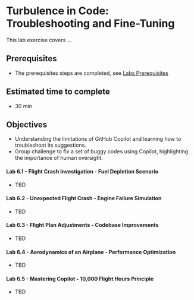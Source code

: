# Turbulence in Code: Troubleshooting and Fine-Tuning
This lab exercise covers ...

## Prerequisites
- The prerequisites steps are completed, see [Labs Prerequisites](https://github.com/XpiritBV/Copilot-Bootcamp#labs-prerequisites)

## Estimated time to complete
- 30 min

## Objectives
- Understanding the limitations of GitHub Copilot and learning how to troubleshoot its suggestions.
- Group challenge to fix a set of buggy codes using Copilot, highlighting the importance of human oversight.

#### Lab 6.1 - Flight Crash Investigation - Fuel Depletion Scenario
- TBD  

#### Lab 6.2 - Unexpected Flight Crash - Engine Failure Simulation
- TBD

#### Lab 6.3 - Flight Plan Adjustments - Codebase Improvements
- TBD

#### Lab 6.4 - Aerodynamics of an Airplane - Performance Optimization
- TBD

#### Lab 6.5 - Mastering Copilot - 10,000 Flight Hours Principle
- TBD


